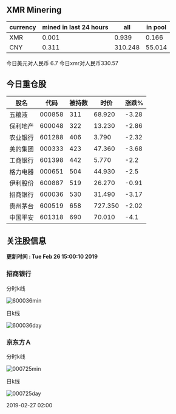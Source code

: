 ## XMR Minering

|currency|mined in last 24 hours|all|in pool|
|---|---|---|---|
|XMR|0.001|0.939|0.166|
|CNY|0.311|310.248|55.014|

今日美元对人民币 6.7	今日xmr对人民币330.57


## 今日重仓股 

|股名|代码|被持数|时价|涨跌%|
|---|---|---|---|---|
|五粮液|000858|311|68.920|-3.28|
|保利地产|600048|322|13.230|-2.86|
|农业银行|601288|406|3.790|-2.32|
|美的集团|000333|423|47.360|-3.68|
|工商银行|601398|442|5.770|-2.2|
|格力电器|000651|504|44.930|-2.5|
|伊利股份|600887|519|26.270|-0.91|
|招商银行|600036|530|31.490|-3.17|
|贵州茅台|600519|658|727.350|-2.02|
|中国平安|601318|690|70.010|-4.1|

## 关注股信息
**更新时间 : Tue Feb 26 15:00:10 2019**
### 招商银行 
分时k线

![600036min](http://image.sinajs.cn/newchart/min/n/sh600036.gif)

日k线

![600036day](http://image.sinajs.cn/newchart/daily/n/sh600036.gif)

### 京东方Ａ 
分时k线

![000725min](http://image.sinajs.cn/newchart/min/n/sz000725.gif)

日k线

![000725day](http://image.sinajs.cn/newchart/daily/n/sz000725.gif)

2019-02-27 02:00